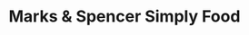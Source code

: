 ---
title: "Marks & Spencer Simply Food"
url: /bishop-auckland/marks-und-spencer-simply-food/
shop: Supermarkt
---